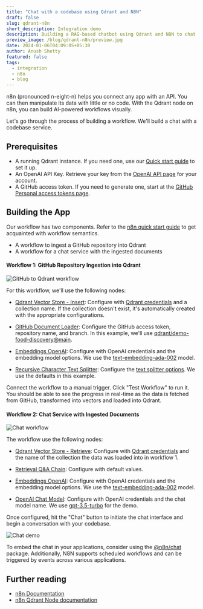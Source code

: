 ```yaml
---
title: "Chat with a codebase using Qdrant and N8N"
draft: false
slug: qdrant-n8n
short_description: Integration demo
description: Building a RAG-based chatbot using Qdrant and N8N to chat with a codebase on GitHub
preview_image: /blog/qdrant-n8n/preview.jpg
date: 2024-01-06T04:09:05+05:30
author: Anush Shetty
featured: false
tags:
  - integration
  - n8n
  - blog
---
```


n8n (pronounced n-eight-n) helps you connect any app with an API. You can then manipulate its data with little or no code. With the Qdrant node on n8n, you can build AI-powered workflows visually.

Let's go through the process of building a workflow. We'll build a chat with a codebase service.

## Prerequisites

- A running Qdrant instance. If you need one, use our [Quick start guide](https://qdrant.tech/documentation/quick-start/) to set it up.
- An OpenAI API Key. Retrieve your key from the [OpenAI API page](https://platform.openai.com/account/api-keys) for your account.
- A GitHub access token. If you need to generate one, start at the [GitHub Personal access tokens page](https://github.com/settings/tokens/).

## Building the App

Our workflow has two components. Refer to the [n8n quick start guide](https://docs.n8n.io/workflows/create/) to get acquainted with workflow semantics.

- A workflow to ingest a GitHub repository into Qdrant
- A workflow for a chat service with the ingested documents

#### Workflow 1: GitHub Repository Ingestion into Qdrant

![GitHub to Qdrant workflow](/blog/qdrant-n8n/load-demo.gif)

For this workflow, we'll use the following nodes:

- [Qdrant Vector Store - Insert](https://docs.n8n.io/integrations/builtin/cluster-nodes/root-nodes/n8n-nodes-langchain.vectorstoreqdrant/#insert-documents): Configure with [Qdrant credentials](https://docs.n8n.io/integrations/builtin/credentials/qdrant/) and a collection name. If the collection doesn't exist, it's automatically created with the appropriate configurations.

- [GitHub Document Loader](https://docs.n8n.io/integrations/builtin/cluster-nodes/sub-nodes/n8n-nodes-langchain.documentgithubloader/): Configure the GitHub access token, repository name, and branch. In this example, we'll use [qdrant/demo-food-discovery@main](https://github.com/qdrant/demo-food-discovery).

- [Embeddings OpenAI](https://docs.n8n.io/integrations/builtin/cluster-nodes/sub-nodes/n8n-nodes-langchain.embeddingsopenai/): Configure with OpenAI credentials and the embedding model options. We use the [text-embedding-ada-002](https://platform.openai.com/docs/models/embeddings) model.

- [Recursive Character Text Splitter](https://docs.n8n.io/integrations/builtin/cluster-nodes/sub-nodes/n8n-nodes-langchain.textsplitterrecursivecharactertextsplitter/): Configure the [text splitter options](https://docs.n8n.io/integrations/builtin/cluster-nodes/sub-nodes/n8n-nodes-langchain.textsplitterrecursivecharactertextsplitter/#node-parameters ). We use the defaults in this example.

Connect the workflow to a manual trigger. Click "Test Workflow" to run it. You should be able to see the progress in real-time as the data is fetched from GitHub, transformed into vectors and loaded into Qdrant.

#### Workflow 2: Chat Service with Ingested Documents

![Chat workflow](/blog/qdrant-n8n/chat.png)

The workflow use the following nodes:

- [Qdrant Vector Store - Retrieve](https://docs.n8n.io/integrations/builtin/cluster-nodes/root-nodes/n8n-nodes-langchain.vectorstoreqdrant/#retrieve-documents-for-agentchain): Configure with [Qdrant credentials](https://docs.n8n.io/integrations/builtin/credentials/qdrant/) and the name of the collection the data was loaded into in workflow 1.

- [Retrieval Q&A Chain](https://docs.n8n.io/integrations/builtin/cluster-nodes/root-nodes/n8n-nodes-langchain.chainretrievalqa/): Configure with default values.

- [Embeddings OpenAI](https://docs.n8n.io/integrations/builtin/cluster-nodes/sub-nodes/n8n-nodes-langchain.embeddingsopenai/): Configure with OpenAI credentials and the embedding model options. We use the [text-embedding-ada-002](https://platform.openai.com/docs/models/embeddings) model.

- [OpenAI Chat Model](https://docs.n8n.io/integrations/builtin/cluster-nodes/sub-nodes/n8n-nodes-langchain.lmchatopenai/): Configure with OpenAI credentials and the chat model name. We use [gpt-3.5-turbo](https://platform.openai.com/docs/models/gpt-3-5) for the demo.

Once configured, hit the "Chat" button to initiate the chat interface and begin a conversation with your codebase.

![Chat demo](/blog/qdrant-n8n/chat-demo.png)

To embed the chat in your applications, consider using the [@n8n/chat](https://www.npmjs.com/package/@n8n/chat) package. Additionally, N8N supports scheduled workflows and can be triggered by events across various applications.

## Further reading

- [n8n Documentation](https://docs.n8n.io/)
- [n8n Qdrant Node documentation](https://docs.n8n.io/integrations/builtin/cluster-nodes/root-nodes/n8n-nodes-langchain.vectorstoreqdrant/#qdrant-vector-store)
